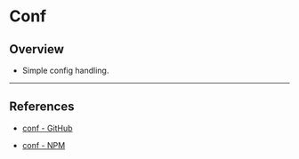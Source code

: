 # Conf

## Overview

* Simple config handling.

---

## References

* [conf - GitHub](https://github.com/sindresorhus/conf)

* [conf - NPM](https://www.npmjs.com/package/conf)
